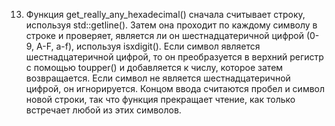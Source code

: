 


13. Функция get_really_any_hexadecimal() сначала считывает строку, используя std::getline(). Затем она проходит по каждому символу в строке и проверяет, является ли он шестнадцатеричной цифрой (0-9, A-F, a-f), используя isxdigit(). Если символ является шестнадцатеричной цифрой, то он преобразуется в верхний регистр с помощью toupper() и добавляется к числу, которое затем возвращается. Если символ не является шестнадцатеричной цифрой, он игнорируется. Концом ввода считаются пробел и символ новой строки, так что функция прекращает чтение, как только встречает любой из этих символов.